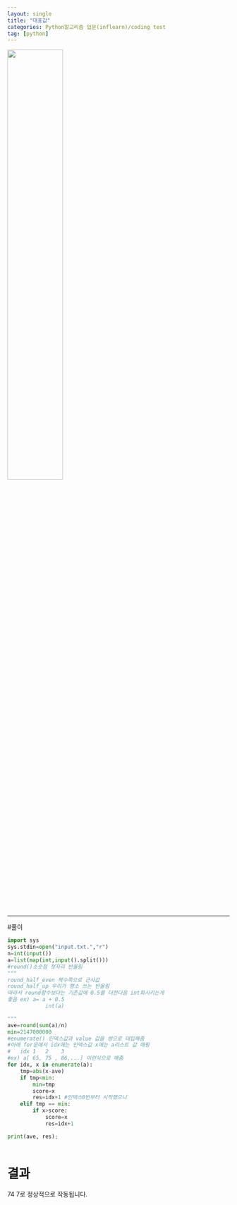 ```yaml
---
layout: single
title: "대표값"
categories: Python알고리즘 입문(inflearn)/coding test
tag: [python]
---
```



<image src="https://user-images.githubusercontent.com/81250039/213105907-21b2e0ed-d6c5-4b8a-a66e-bfad9763326d.png" width="50%" height="50%">

<hr>
#풀이 

```python
import sys
sys.stdin=open("input.txt.","r")
n=int(input())
a=list(map(int,input().split()))
#round()소숫점 첫자리 반올림
"""
round_half_even 짝수쪽으로 근사값 
round_half_up 우리가 평소 쓰는 반올림
따라서 round함수보다는 기존값에 0.5를 더한다음 int화시키는게
좋음 ex) a= a + 0.5
            int(a)

"""
ave=round(sum(a)/n)
min=2147000000
#enumerate() 인덱스값과 value 값을 쌍으로 대입해줌
#아래 for문에서 idx에는 인덱스값 x에는 a리스트 값 매핑
#   idx 1   2    3
#ex) a[ 65, 75 , 86,...] 이런식으로 해줌  
for idx, x in enumerate(a):
    tmp=abs(x-ave)
    if tmp<min:
        min=tmp
        score=x
        res=idx+1 #인덱스0번부터 시작했으니
    elif tmp == min:
        if x>score:
            score=x
            res=idx+1

print(ave, res);
        

```
# 결과
  74 7로 정상적으로 작동됩니다.

